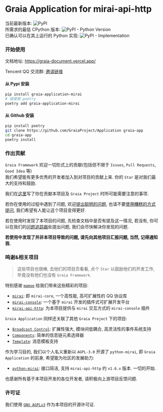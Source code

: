 # Graia Application for mirai-api-http

当前最新版本: ![PyPI](https://img.shields.io/pypi/v/graia-application-mirai)  
所需求的最低 CPython 版本: ![PyPI - Python Version](https://img.shields.io/pypi/pyversions/graia-application-mirai)  
已确认可以在其上运行的 Python 实现: ![PyPI - Implementation](https://img.shields.io/pypi/implementation/graia-application-mirai)

### 开始使用

文档地址: https://graia-document.vercel.app/

Tencent QQ 交流群: [邀请链接](https://jq.qq.com/?_wv=1027&k=VXp6plBD)

#### 从 Pypi 安装
``` bash
pip install graia-application-mirai
# 或使用 poetry
poetry add graia-application-mirai
```

#### 从 Github 安装
``` bash
pip install poetry
git clone https://github.com/GraiaProject/Application graia-app
cd graia-app
poetry install
```

### 作出贡献
`Graia Framework` 欢迎一切形式上的贡献(包括但不限于 `Issues`, `Pull Requests`, `Good Idea` 等)  
我们希望能有更多优秀的开发者加入到对项目的贡献上来. 你的 `Star` 是对我们最大的支持和鼓励.  

我们在[这里](https://github.com/GraiaProject/Application/blob/master/CONTRIBUTING.md)写了你在贡献本项目及
`Graia Project` 时所可能需要注意的事项.

若你在使用的过程中遇到了问题, 欢迎[提出聪明的问题](https://github.com/ryanhanwu/How-To-Ask-Questions-The-Smart-Way/blob/master/README-zh_CN.md), 也请不要[使用糟糕的方式提问](https://github.com/tangx/Stop-Ask-Questions-The-Stupid-Ways), 我们希望有人能让这个项目变得更好.  

若在使用时发现了本项目的问题, 先检查文档中是否有提及这一情况,
若没有, 你可以在我们的[问题追踪器](https://github.com/GraiaProject/Application/issues)处提出问题,
我们会尽快解决你发现的问题.

**若使用中发现了并非本项目导致的问题, 请先向其他项目汇报问题, 当然, 记得通知我.**

### 鸣谢&相关项目
> 这些项目也很棒, 去他们的项目页看看, 点个 `Star` 以鼓励他们的开发工作, 毕竟没有他们也没有 `Graia Framework`.

特别感谢 [`mamoe`](https://github.com/mamoe) 给我们带来这些精彩的项目:
 - [`mirai`](https://github.com/mamoe/mirai): 即 `mirai-core`, 一个高性能, 高可扩展性的 QQ 协议库
 - [`mirai-console`](https://github.com/mamoe/mirai-console): 一个基于 `mirai` 开发的插件式可扩展开发平台
 - [`mirai-api-http`](https://github.com/project-mirai/mirai-api-http): 为本项目提供与 `mirai` 交互方式的 `mirai-console` 插件

`Graia Application` 同样还关联了其他 `Graia Project` 下的项目:
 - [`Broadcast Control`](https://github.com/GraiaProject/BroadcastControl): 扩展性强大, 模块间低耦合, 高灵活性的事件系统支持
 - [`Components`](https://github.com/GraiaProject/Components): 简单的信息链元素选择器
 - [`Template`](https://github.com/GraiaProject/Template): 消息模板支持
 
作为学习目的, 我们以个人名义重新以 `AGPL-3.0` 开源了 `python-mirai`, 即 `Graia Application` 的前身, 希望能为社区的发展助力:
 - [`python-mirai`](https://github.com/GreyElaina/python-mirai): 接口简洁, 支持 `mirai-api-http` 约 `v1.6.x` 版本. 一切的开始.

也感谢所有基于本项目开发的各位开发者, 请积极向上游项目反馈问题.

### 许可证
我们使用 [`GNU AGPLv3`](https://choosealicense.com/licenses/agpl-3.0/) 作为本项目的开源许可证.
